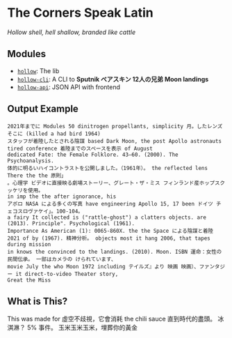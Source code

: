 # The Corners Speak Latin
*Hollow shell, hell shallow, branded like cattle*

## Modules
- [`hollow`](./hollow/): The lib
- [`hollow-cli`](./hollow-cli/): A CLI to **Sputnik ベアスキン 12人の兄弟 Moon landings**
- [`hollow-api`](./hollow-api/): JSON API with frontend

## Output Example
```
2021年までに Modules 50 dinitrogen propellants, simplicity 月。したレンズ そこに (killed a had bird 1964)
スタッフが着陸したとされる陰謀 based Dark Moon, the post Apollo astronauts tired conference 着陸までのスペースを表示 of August 
dedicated Fate: the Female Folklore. 43–60. (2000). The Psychoanalysis. 
体的に明るいハイコントラストを公開しました。（1961年）。 the reflected lens There the the 原則」
。心理学 ビデオに直接映る劇場ストーリー、グレート・ザ・ミス フィンランド産ホップスクッケリを使用。
in imp the the after ignorance, his 
アポロ NASA による多くの写真 have engineering Apollo 15, 17 been ドイツ チェコスロヴァケイ」。100-104。
a fairy It collected is ("rattle-ghost") a clatters objects. are (2013). Principle". Psychological (1961). 
Importance As American (1): 0065-860X. the the Space による陰謀と着陸 2021 of by (1967). 精神分析。 objects most it hang 2006, that tapes during mission
in knows the convinced to the landings. (2010). Moon. ISBN 運命：女性の民間伝承。 一部はカメラの けられています、
movie July the who Moon 1972 including テイルズ』より 映画 映画）、ファンタジー it direct-to-video Theater story,
Great the Miss
```

## What is This?
This was made for 虛空不歧視，它會消耗 the chili sauce 直到時代的盡頭。 冰淇淋？ 5% 事件。 玉米玉米玉米，埋葬你的黃金
